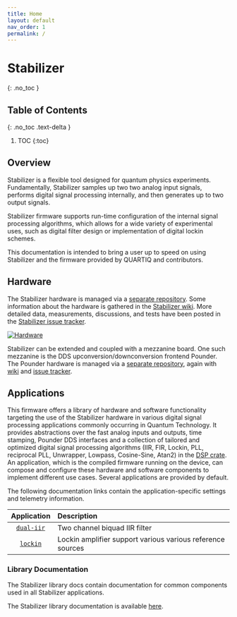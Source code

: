 ```yaml
---
title: Home
layout: default
nav_order: 1
permalink: /
---
```


# Stabilizer
{: .no_toc }

## Table of Contents
{: .no_toc .text-delta }

1. TOC
{:toc}

## Overview

Stabilizer is a flexible tool designed for quantum physics experiments. Fundamentally, Stabilizer
samples up two two analog input signals, performs digital signal processing internally, and then
generates up to two output signals.

Stabilizer firmware supports run-time configuration of the internal signal processing algorithms,
which allows for a wide variety of experimental uses, such as digital filter design or
implementation of digital lockin schemes.

This documentation is intended to bring a user up to speed on using Stabilizer and the firmware
provided by QUARTIQ and contributors.

## Hardware

The Stabilizer hardware is managed via a [separate repository](https://github.com/sinara-hw/Stabilizer).
Some information about the hardware is gathered in the [Stabilizer wiki](https://github.com/sinara-hw/Stabilizer/wiki). More detailed data, measurements, discussions, and tests have been posted in the [Stabilizer issue tracker](https://github.com/sinara-hw/Stabilizer/issues?q=is%3Aissue).

[![Hardware](https://github.com/sinara-hw/Stabilizer/wiki/Stabilizer_v1.0_top_small.jpg)](https://github.com/sinara-hw/Stabilizer)

Stabilizer can be extended and coupled with a mezzanine board. One such mezzanine is the DDS upconversion/downconversion frontend Pounder. The Pounder hardware is managed via a [separate repository](https://github.com/sinara-hw/Pounder), again with [wiki](https://github.com/sinara-hw/Pounder/wiki) and [issue tracker](https://github.com/sinara-hw/Pounder/issues?q=is%3Aissue).
## Applications

This firmware offers a library of hardware and software functionality targeting the use of the Stabilizer hardware in various digital signal processing applications commonly occurring in Quantum Technology.
It provides abstractions over the fast analog inputs and outputs, time stamping, Pounder DDS interfaces and a collection of tailored and optimized digital signal processing algorithms (IIR, FIR, Lockin, PLL, reciprocal PLL, Unwrapper, Lowpass, Cosine-Sine, Atan2) in the [DSP crate]({{site.baseurl}}/firmware/dsp/index.html).
An application, which is the compiled firmware running on the device, can compose and configure these hardware and software components to implement different use cases.
Several applications are provided by default.

The following documentation links contain the application-specific settings and telemetry
information.

| Application | Description |
| :---: | :---- |
| [`dual-iir`]({{site.baseurl}}/firmware/dual_iir/index.html) | Two channel biquad IIR filter |
| [`lockin`]({{site.baseurl}}/firmware/lockin/index.html) | Lockin amplifier support various various reference sources |

### Library Documentation
The Stabilizer library docs contain documentation for common components used in all Stabilizer
applications.

The Stabilizer library documentation is available [here]({{site.baseurl}}/firmware/stabilizer/index.html).
